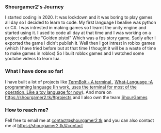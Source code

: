 ### Shourgamer2's Journey
I started coding in 2020. It was lockdown and it was boring to play games all day so I decided to learn to code. My first language I bealive was python or C#. 
I was intrested in making games so I learnt the unity engine and started using it. I used to code all day at that time and I was working on a project called the "Golden pistol"
Which was a fps story game. Sadly after I exported the game I didn't publish it. Well then I got intrest in roblox games (which I have tried before but at that time I thought it will be a waste of time to make games in roblox)
So I built roblox games and I watched some youtube videos to learn lua.
### What I have done so far! 
I have built a lot of projects like [TermBolt - A terminal ](https://github.com/shourgamer2/termbolt), [What-Language -A programming language (In work, uses the terminal for most of the operation. Like a toy language for now)](https://github.com/what-language).
And more on https://shourgamer2.tk/#projects and I also own the team [ShourGames](https://github.com/shourgames)
### How to reach me?
Fell free to email me at contact@shourgamer2.tk and you can also contact me at https://shourgamer2.tk/#contact
